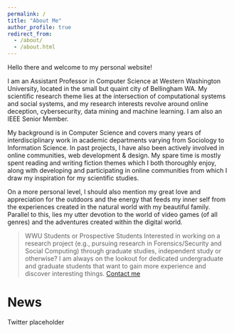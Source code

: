 ```yaml
---
permalink: /
title: "About Me"
author_profile: true
redirect_from:
  - /about/
  - /about.html
---
```


Hello there and welcome to my personal website!

I am an Assistant Professor in Computer Science at Western Washington University, located in the small but quaint city of Bellingham WA. My scientific research theme lies at the intersection of computational systems and social systems, and my research interests revolve around online deception, cybersecurity, data mining and machine learning. I am also an IEEE Senior Member.

My background is in Computer Science and covers many years of interdisciplinary work in academic departments varying from Sociology to Information Science. In past projects, I have also been actively involved in online communities, web development & design. My spare time is mostly spent reading and writing fiction themes which I both thoroughly enjoy, along with developing and participating in online communities from which I draw my inspiration for my scientific studies.

On a more personal level, I should also mention my great love and appreciation for the outdoors and the energy that feeds my inner self from the experiences created in the natural world with my beautiful family. Parallel to this, lies my utter devotion to the world of video games (of all genres) and the adventures created within the digital world.


> WWU Students or Prospective Students
> Interested in working on a research project (e.g., pursuing research in Forensics/Security and Social Computing) through graduate studies, independent study or otherwise? I am always on the lookout for dedicated undergraduate and graduate students that want to gain more experience and discover interesting things. [Contact me](/contact/)


News
======

Twitter placeholder
